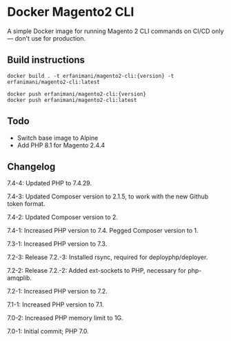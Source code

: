 # Docker Magento2 CLI

A simple Docker image for running Magento 2 CLI commands on CI/CD only — don't use for production.

## Build instructions

    docker build . -t erfanimani/magento2-cli:{version} -t erfanimani/magento2-cli:latest

    docker push erfanimani/magento2-cli:{version}
    docker push erfanimani/magento2-cli:latest

## Todo

* Switch base image to Alpine
* Add PHP 8.1 for Magento 2.4.4

## Changelog

7.4-4: Updated PHP to 7.4.29.

7.4-3: Updated Composer version to 2.1.5, to work with the new Github token format.

7.4-2: Updated Composer version to 2.

7.4-1: Increased PHP version to 7.4. Pegged Composer version to 1.

7.3-1: Increased PHP version to 7.3.

7.2-3: Release 7.2.-3: Installed rsync, required for deployphp/deployer.

7.2-2: Release 7.2.-2: Added ext-sockets to PHP, necessary for php-amqplib.

7.2-1: Increased PHP version to 7.2.

7.1-1: Increased PHP version to 7.1.

7.0-2: Increased PHP memory limit to 1G.

7.0-1: Initial commit; PHP 7.0.
